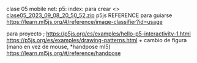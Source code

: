 clase 05
mobile net: 
p5: index: para crear <>
[clase05_2023_09_08_20_50_52.zip](https://github.com/disenoUChile/audiv027-2023-2/files/12563648/clase05_2023_09_08_20_50_52.zip)
p5js REFERENCE para guiarse
https://learn.ml5js.org/#/reference/image-classifier?id=usage


 para proyecto ; https://p5js.org/es/examples/hello-p5-interactivity-1.html
https://p5js.org/es/examples/drawing-patterns.html + cambio de figura (mano en vez de mouse, *handpose ml5)
https://learn.ml5js.org/#/reference/handpose
